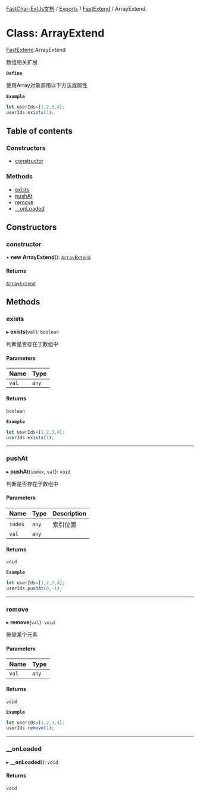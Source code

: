 [FastChar-ExtJs文档](../README.md) / [Exports](../modules.md) / [FastExtend](../modules/FastExtend.md) / ArrayExtend

# Class: ArrayExtend

[FastExtend](../modules/FastExtend.md).ArrayExtend

数组相关扩展

**`Define`**

使用Array对象调用以下方法或属性

**`Example`**

```ts
let userIds=[1,2,3,4];
userIds.exists(1);
```

## Table of contents

### Constructors

- [constructor](FastExtend.ArrayExtend.md#constructor)

### Methods

- [exists](FastExtend.ArrayExtend.md#exists)
- [pushAt](FastExtend.ArrayExtend.md#pushat)
- [remove](FastExtend.ArrayExtend.md#remove)
- [\_\_onLoaded](FastExtend.ArrayExtend.md#__onloaded)

## Constructors

### constructor

• **new ArrayExtend**(): [`ArrayExtend`](FastExtend.ArrayExtend.md)

#### Returns

[`ArrayExtend`](FastExtend.ArrayExtend.md)

## Methods

### exists

▸ **exists**(`val`): `boolean`

判断是否存在于数组中

#### Parameters

| Name | Type |
| :------ | :------ |
| `val` | `any` |

#### Returns

`boolean`

**`Example`**

```ts
let userIds=[1,2,3,4];
userIds.exists(1);
```

___

### pushAt

▸ **pushAt**(`index`, `val`): `void`

判断是否存在于数组中

#### Parameters

| Name | Type | Description |
| :------ | :------ | :------ |
| `index` | `any` | 索引位置 |
| `val` | `any` |  |

#### Returns

`void`

**`Example`**

```ts
let userIds=[1,2,3,4];
userIds.pushAt(0,-1);
```

___

### remove

▸ **remove**(`val`): `void`

删除某个元素

#### Parameters

| Name | Type |
| :------ | :------ |
| `val` | `any` |

#### Returns

`void`

**`Example`**

```ts
let userIds=[1,2,3,4];
userIds.remove(1);
```

___

### \_\_onLoaded

▸ **__onLoaded**(): `void`

#### Returns

`void`
